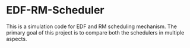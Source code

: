 # EDF-RM-Scheduler
This is a simulation code for EDF and RM scheduling mechanism. The primary goal of this project is to compare both the schedulers in multiple aspects.
